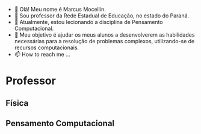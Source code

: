 - 👋 Olá! Meu nome é Marcus Mocellin.
- 👀 Sou professor da Rede Estadual de Educação, no estado do Paraná.
- 🌱 Atualmente, estou lecionando a disciplina de Pensamento Computacional.
- 💞️ Meu objetivo é ajudar os meus alunos a desenvolverem as habilidades necessárias para a resolução de problemas complexos, utilizando-se de recursos computacionais.
- 📫 How to reach me ...

<!---
marcus-mocellin/marcus-mocellin is a ✨ special ✨ repository because its `README.md` (this file) appears on your GitHub profile.
You can click the Preview link to take a look at your changes.
--->
# Professor
## Física
## Pensamento Computacional
